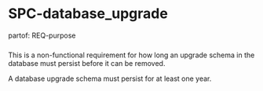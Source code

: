 # SPC-database_upgrade
partof: REQ-purpose
###

This is a non-functional requirement for how long an upgrade schema in the database must persist before it can be removed.

A database upgrade schema must persist for at least one year.
